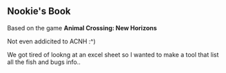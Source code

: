 ## Nookie's Book

Based on the game **Animal Crossing: New Horizons**

Not even addicited to ACNH :^)

We got tired of lookng at an excel sheet so I wanted to make a tool that list all the fish and bugs info..